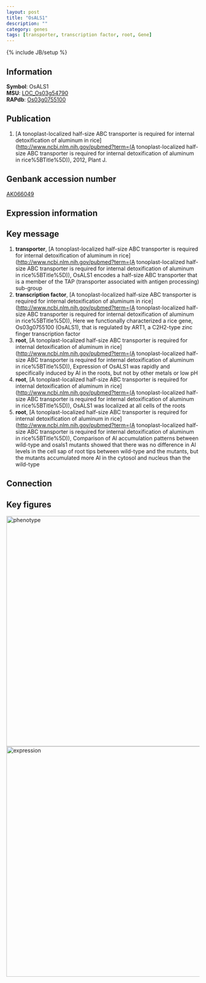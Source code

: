 ```yaml
---
layout: post
title: "OsALS1"
description: ""
category: genes
tags: [transporter, transcription factor, root, Gene]
---
```

{% include JB/setup %}

## Information
__Symbol__: OsALS1  
__MSU__: [LOC_Os03g54790](http://rice.plantbiology.msu.edu/cgi-bin/ORF_infopage.cgi?orf=LOC_Os03g54790)  
__RAPdb__: [Os03g0755100](http://rapdb.dna.affrc.go.jp/viewer/gbrowse_details/irgsp1?name=Os03g0755100)  

## Publication
1. [A tonoplast-localized half-size ABC transporter is required for internal detoxification of aluminum in rice](http://www.ncbi.nlm.nih.gov/pubmed?term=(A tonoplast-localized half-size ABC transporter is required for internal detoxification of aluminum in rice%5BTitle%5D)), 2012, Plant J.

## Genbank accession number
[AK066049](http://www.ncbi.nlm.nih.gov/nuccore/AK066049)

## Expression information

## Key message
1. __transporter__, [A tonoplast-localized half-size ABC transporter is required for internal detoxification of aluminum in rice](http://www.ncbi.nlm.nih.gov/pubmed?term=(A tonoplast-localized half-size ABC transporter is required for internal detoxification of aluminum in rice%5BTitle%5D)),  OsALS1 encodes a half-size ABC transporter that is a member of the TAP (transporter associated with antigen processing) sub-group
2. __transcription factor__, [A tonoplast-localized half-size ABC transporter is required for internal detoxification of aluminum in rice](http://www.ncbi.nlm.nih.gov/pubmed?term=(A tonoplast-localized half-size ABC transporter is required for internal detoxification of aluminum in rice%5BTitle%5D)),  Here we functionally characterized a rice gene, Os03g0755100 (OsALS1), that is regulated by ART1, a C2H2-type zinc finger transcription factor
3. __root__, [A tonoplast-localized half-size ABC transporter is required for internal detoxification of aluminum in rice](http://www.ncbi.nlm.nih.gov/pubmed?term=(A tonoplast-localized half-size ABC transporter is required for internal detoxification of aluminum in rice%5BTitle%5D)),  Expression of OsALS1 was rapidly and specifically induced by Al in the roots, but not by other metals or low pH
4. __root__, [A tonoplast-localized half-size ABC transporter is required for internal detoxification of aluminum in rice](http://www.ncbi.nlm.nih.gov/pubmed?term=(A tonoplast-localized half-size ABC transporter is required for internal detoxification of aluminum in rice%5BTitle%5D)),  OsALS1 was localized at all cells of the roots
5. __root__, [A tonoplast-localized half-size ABC transporter is required for internal detoxification of aluminum in rice](http://www.ncbi.nlm.nih.gov/pubmed?term=(A tonoplast-localized half-size ABC transporter is required for internal detoxification of aluminum in rice%5BTitle%5D)),  Comparison of Al accumulation patterns between wild-type and osals1 mutants showed that there was no difference in Al levels in the cell sap of root tips between wild-type and the mutants, but the mutants accumulated more Al in the cytosol and nucleus than the wild-type

## Connection

## Key figures
<img src="http://ricencode.github.io/images/OsALS1.pheno.png" alt="phenotype"  style="width: 600px;"/>

<img src="http://ricencode.github.io/images/OsALS1.exp.png" alt="expression"  style="width: 600px;"/>


